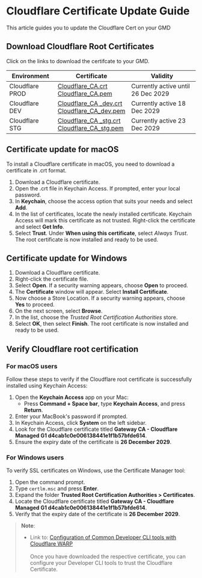 <!-- !> This documentation is obsolete. Refer to [SHIP-HATS documentation](https://docs.developer.tech.gov.sg/docs/ship-hats-docs/) for more details. -->

# Cloudflare Certificate Update Guide

This article guides you to update the Cloudflare Cert on your GMD

## Download Cloudflare Root Certificates

Click on the links to download the certifcate to your GMD.

| Environment | Certificate | Validity |
| --- | --- |--- |
| Cloudflare PROD | [Cloudflare_CA.crt](https://seed-general-public-files.s3.ap-southeast-1.amazonaws.com/seed-cloudflare-root-certs/Cloudflare_CA.crt)<br>[Cloudflare_CA.pem](https://seed-general-public-files.s3.ap-southeast-1.amazonaws.com/seed-cloudflare-root-certs/Cloudflare_CA.pem) | Currently active until 26 Dec 2029 |
| Cloudflare DEV | [Cloudflare_CA _dev.crt](https://seed-general-public-files.s3.ap-southeast-1.amazonaws.com/seed-cloudflare-root-certs/Cloudflare_CA_dev.crt)<br>[Cloudflare_CA_dev.pem](https://seed-general-public-files.s3.ap-southeast-1.amazonaws.com/seed-cloudflare-root-certs/Cloudflare_CA_dev.pem) | Currently active 18 Dec 2029 |
| Cloudflare STG |[Cloudflare_CA _stg.crt](https://seed-general-public-files.s3.ap-southeast-1.amazonaws.com/seed-cloudflare-root-certs/Cloudflare_CA_stg.crt)<br>[Cloudflare_CA_stg.pem](https://seed-general-public-files.s3.ap-southeast-1.amazonaws.com/seed-cloudflare-root-certs/Cloudflare_CA_stg.pem) | Currently active 23 Dec 2029 |

## Certificate update for macOS

To install a Cloudflare certificate in macOS, you need to download a certificate in .crt format.
1.	Download a Cloudflare certificate.
2.	Open the .crt file in Keychain Access. If prompted, enter your local password.
3.	In **Keychain**, choose the access option that suits your needs and select **Add**.
4.	In the list of certificates, locate the newly installed certificate. Keychain Access will mark this certificate as not trusted. Right-click the certificate and select **Get Info**.
5.	Select **Trust**. Under **When using this certificate**, select _Always Trust_.
The root certificate is now installed and ready to be used.

## Certificate update for Windows

1.	Download a Cloudflare certificate.
2.	Right-click the certificate file.
3.	Select **Open**. If a security warning appears, choose **Open** to proceed.
4.	The **Certificate** window will appear. Select **Install Certificate**.
5.	Now choose a Store Location. If a security warning appears, choose **Yes** to proceed.
6.	On the next screen, select **Browse**.
7.	In the list, choose the _Trusted Root Certification Authorities_ store.
8.	Select **OK**, then select **Finish**.
The root certificate is now installed and ready to be used.

## Verify Cloudflare root certification

### For macOS users

Follow these steps to verify if the Cloudflare root certificate is successfully installed using Keychain Access:

1. Open the **Keychain Access** app on your Mac:
   - Press **Command + Space bar**, type **Keychain Access**, and press **Return**.
2. Enter your MacBook's password if prompted.
3. In Keychain Access, click **System** on the left sidebar.
4. Look for the Cloudflare certificate titled **Gateway CA - Cloudflare Managed G1 d4cab1c0e006138441e1f1b57bfde614**.
5. Ensure the expiry date of the certificate is **26 December 2029**.

### For Windows users

To verify SSL certificates on Windows, use the Certificate Manager tool:

1. Open the command prompt.
2. Type `certlm.msc` and press **Enter**.
3. Expand the folder **Trusted Root Certification Authorities > Certificates**.
4. Locate the Cloudflare certificate titled **Gateway CA - Cloudflare Managed G1 d4cab1c0e006138441e1f1b57bfde614**.
5. Verify that the expiry date of the certificate is **26 December 2029**.


> **Note**:
>- Link to: [Configuration of Common Developer CLI tools with Cloudflare WARP](https://docs.developer.tech.gov.sg/docs/security-suite-for-engineering-endpoint-devices/support/configuration-of-common-developer-cli-tools-with-cloudflare-warp-guide)
<br><br>Once you have downloaded the respective certificate, you can configure your Developer CLI tools to trust the Cloudflare Certificate.
